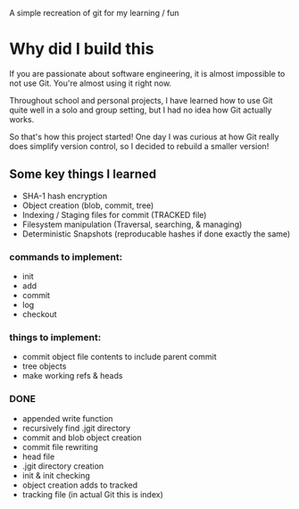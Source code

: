 A simple recreation of git for my learning / fun

# Why did I build this
If you are passionate about software engineering, it is almost impossible to not use Git. You're almost using it right now.

Throughout school and personal projects, I have learned how to use Git quite well in a solo and group setting, but I had no idea how Git actually works.

So that's how this project started! One day I was curious at how Git really does simplify version control, so I decided to rebuild a smaller version!

## Some key things I learned
* SHA-1 hash encryption
* Object creation (blob, commit, tree)
* Indexing / Staging files for commit (TRACKED file)
* Filesystem manipulation (Traversal, searching, & managing)
* Deterministic Snapshots (reproducable hashes if done exactly the same)

### commands to implement:

* init
* add
* commit
* log
* checkout


### things to implement:
* commit object file contents to include parent commit
* tree objects
* make working refs & heads

### DONE
* appended write function
* recursively find .jgit directory 
* commit and blob object creation
* commit file rewriting
* head file
* .jgit directory creation
* init & init checking
* object creation adds to tracked
* tracking file (in actual Git this is index)
